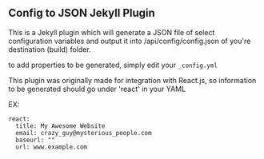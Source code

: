 ## Config to JSON Jekyll Plugin

This is a Jekyll plugin which will generate a JSON file of select configuration variables and output it into /api/config/config.json of you're destination (build) folder.

to add properties to be generated, simply edit your `_config.yml`

This plugin was originally made for integration with React.js, so information to be generated should go under 'react' in your YAML

EX:

```
react:
  title: My Awesome Website
  email: crazy_guy@mysterious_people.com
  baseurl: ""
  url: www.example.com
```



